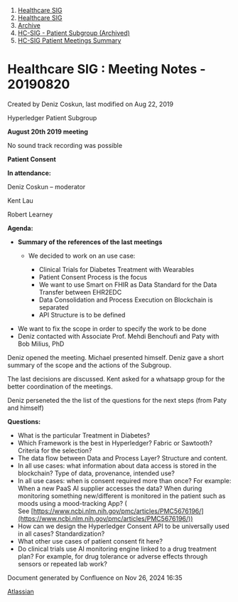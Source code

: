 1. [Healthcare SIG](index.html)
2. [Healthcare SIG](Healthcare-SIG_20545573.html)
3. [Archive](Archive_20562091.html)
4. [HC-SIG - Patient Subgroup (Archived)](20545765.html)
5. [HC-SIG Patient Meetings Summary](HC-SIG-Patient-Meetings-Summary_20562198.html)

# Healthcare SIG : Meeting Notes - 20190820

Created by Deniz Coskun, last modified on Aug 22, 2019

Hyperledger Patient Subgroup

**August 20th 2019 meeting**

No sound track recording was possible 

**Patient Consent**

**In attendance:**

Deniz Coskun – moderator

Kent Lau

Robert Learney

**Agenda:**

- **Summary of the references of the last meetings**
  
  - We decided to work on an use case:
    
    - Clinical Trials for Diabetes Treatment with Wearables
    - Patient Consent Process is the focus
    - We want to use Smart on FHIR as Data Standard for the Data Transfer between EHR2EDC
    - Data Consolidation and Process Execution on Blockchain is separated
    - API Structure is to be defined

<!--THE END-->

- We want to fix the scope in order to specify the work to be done
- Deniz contacted with Associate Prof. Mehdi Benchoufi and Paty with Bob Milius, PhD

Deniz opened the meeting. Michael presented himself. Deniz gave a short summary of the scope and the actions of the Subgroup. 

The last decisions are discussed. Kent asked for a whatsapp group for the better coordination of the meetings. 

Deniz perseneted the the list of the questions for the next steps (from Paty and himself) 

**Questions:**

- What is the particular Treatment in Diabetes?
- Which Framework is the best in Hyperledger? Fabric or Sawtooth? Criteria for the selection?
- The data flow between Data and Process Layer? Structure and content.
- In all use cases: what information about data access is stored in the blockchain? Type of data, provenance, intended use?
- In all use cases: when is consent required more than once? For example: When a new PaaS AI supplier accesses the data? When during monitoring something new/different is monitored in the patient such as moods using a mood-tracking App? ( See [https://www.ncbi.nlm.nih.gov/pmc/articles/PMC5676196/](https://www.ncbi.nlm.nih.gov/pmc/articles/PMC5676196/))
- How can we design the Hyperledger Consent API to be universally used in all cases? Standardization?
- What other use cases of patient consent fit here?
- Do clinical trials use AI monitoring engine linked to a drug treatment plan? For example, for drug tolerance or adverse effects through sensors or repeated lab work?

Document generated by Confluence on Nov 26, 2024 16:35

[Atlassian](http://www.atlassian.com/)
